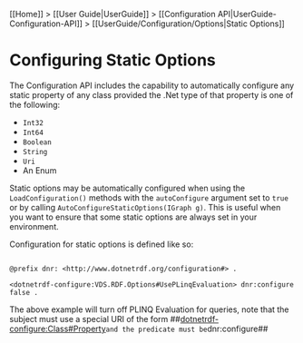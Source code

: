 [[Home]] > [[User Guide|UserGuide]] > [[Configuration API|UserGuide-Configuration-API]] > [[UserGuide/Configuration/Options|Static Options]]

# Configuring Static Options 

The Configuration API includes the capability to automatically configure any static property of any class provided the .Net type of that property is one of the following:

* `Int32`
* `Int64`
* `Boolean`
* `String`
* `Uri`
* An Enum

Static options may be automatically configured when using the `LoadConfiguration()` methods with the `autoConfigure` argument set to `true` or by calling `AutoConfigureStaticOptions(IGraph g)`.  This is useful when you want to ensure that some static options are always set in your environment.

Configuration for static options is defined like so:

```turtle

@prefix dnr: <http://www.dotnetrdf.org/configuration#> .

<dotnetrdf-configure:VDS.RDF.Options#UsePLinqEvaluation> dnr:configure false .
```

The above example will turn off PLINQ Evaluation for queries, note that the subject must use a special URI of the form ##<dotnetrdf-configure:Class#Property>` and the predicate must be `dnr:configure##
